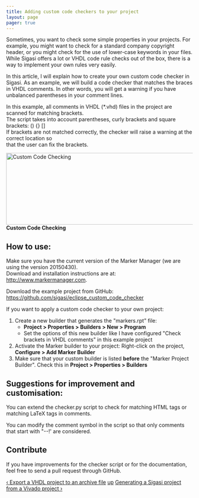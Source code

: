 ```yaml
---
title: Adding custom code checkers to your project
layout: page 
pager: true
---
```

<div class="content">
<p>Sometimes, you want to check some simple properties in your projects. For example, you might want to check for a standard company copyright header, or you might check for the use of lower-case keywords in your files. While Sigasi offers a lot or <span class="caps">VHDL</span> code rule checks out of the box, there is a way to implement your own rules very easily.</p>	<p>In this article, I will explain how to create your own custom code checker in Sigasi. As an example, we will build a code checker that matches the braces in <span class="caps">VHDL</span> comments. In other words, you will get a warning if you have unbalanced parentheses in your comment lines.</p>	<p>In this example, all comments in <span class="caps">VHDL</span> (*.vhd) files in the project are scanned for matching brackets. <br/>The script takes into account parentheses, curly brackets and square brackets: () {} []<br/>If brackets are not matched correctly, the checker will raise a warning at the correct location so <br/>that the user can fix the brackets.</p>	<p><span class="inline inline-center"><img src="http://www.sigasi.com/sites/www.sigasi.com/files/images/custom_code_checking.png" alt="Custom Code Checking" title="Custom Code Checking" class="image image-_original " width="607" height="193"/><span class="caption"><strong>Custom Code Checking</strong></span></span></p>	<h2>How to use:</h2>	<p>Make sure you have the current version of the Marker Manager (we are using the version 20150430). <br/>Download and installation instructions are at: <a href="http://www.markermanager.com" class="elf-external elf-icon">http://www.markermanager.com</a>.</p>	<p>Download the example project from GitHub: <a href="https://github.com/sigasi/eclipse_custom_code_checker" class="elf-external elf-icon">https://github.com/sigasi/eclipse_custom_code_checker</a></p>	<p>If you want to apply a custom code checker to your own project:</p>	<ol><li>Create a new builder that generates the "markers.rpt" file:	<ul><li><strong>Project &gt; Properties &gt; Builders &gt; New &gt; Program</strong></li>		<li>Set the options of this new builder like I have configured "Check brackets in VHDL comments" in this example project</li>	</ul></li>		<li>Activate the Marker builder to your project: Right-click on the project, <strong>Configure &gt; Add Marker Builder</strong></li>		<li>Make sure that your custom builder is listed <strong>before</strong> the "Marker Project Builder". Check this in <strong>Project &gt; Properties &gt; Builders</strong></li>	</ol><h2>Suggestions for improvement and customisation:</h2>	<p>You can extend the checker.py script to check for matching <span class="caps">HTML</span> tags or matching LaTeX tags in comments.</p>	<p>You can modify the comment symbol in the script so that only comments that start with "--!' are considered.</p>	<h2>Contribute</h2>	<p>If you have improvements for the checker script or for the documentation, feel free to send a pull request through GitHub.<br/></p><div class="image-clear"/>  <div id="book-navigation-1518" class="book-navigation">            <div class="page-links clear-block">              <a href="/content/export-vhdl-project-archive-file" class="page-previous" title="Go to previous page">&#8249; Export a VHDL project to an archive file</a>                    <a href="/content/sigasi-how" class="page-up" title="Go to parent page">up</a>                    <a href="/content/generating-sigasi-project-vivado-project" class="page-next" title="Go to next page">Generating a Sigasi project from a Vivado project &#8250;</a>          </div>      </div>  </div>

